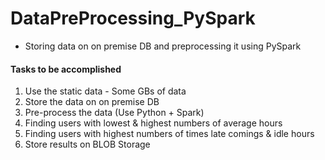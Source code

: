 # DataPreProcessing_PySpark

- Storing data on on premise DB and preprocessing it using PySpark


<h4>Tasks to be accomplished </h4>

1. Use the static data - Some GBs of data
2. Store the data on on premise DB
3. Pre-process the data (Use Python + Spark)
4. Finding users with lowest & highest numbers of average hours
5. Finding users with highest numbers of times late comings & idle hours
6. Store results on BLOB Storage